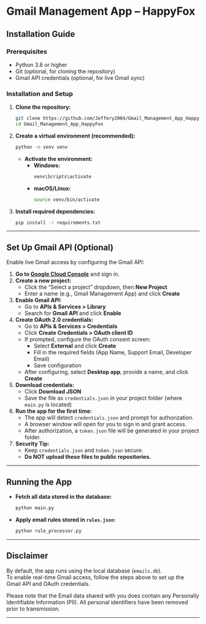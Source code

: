 # Gmail Management App – HappyFox

## Installation Guide

### Prerequisites
- Python 3.8 or higher
- Git (optional, for cloning the repository)
- Gmail API credentials (optional, for live Gmail sync)

### Installation and Setup

1. **Clone the repository:**
    ```bash
    git clone https://github.com/Jeffery2004/Gmail_Management_App_HappyFox.git
    cd Gmail_Management_App_HappyFox
    ```

2. **Create a virtual environment (recommended):**
    ```bash
    python -m venv venv
    ```
    - **Activate the environment:**
        - **Windows:**
            ```bash
            venv\Scripts\activate
            ```
        - **macOS/Linux:**
            ```bash
            source venv/bin/activate
            ```

3. **Install required dependencies:**
    ```bash
    pip install -r requirements.txt
    ```

---

## Set Up Gmail API (Optional)

Enable live Gmail access by configuring the Gmail API:

1. **Go to [Google Cloud Console](https://console.cloud.google.com/)** and sign in.
2. **Create a new project:**
    - Click the “Select a project” dropdown, then **New Project**
    - Enter a name (e.g., Gmail Management App) and click **Create**
3. **Enable Gmail API:**
    - Go to **APIs & Services > Library**
    - Search for **Gmail API** and click **Enable**
4. **Create OAuth 2.0 credentials:**
    - Go to **APIs & Services > Credentials**
    - Click **Create Credentials > OAuth client ID**
    - If prompted, configure the OAuth consent screen:
        - Select **External** and click **Create**
        - Fill in the required fields (App Name, Support Email, Developer Email)
        - Save configuration
    - After configuring, select **Desktop app**, provide a name, and click **Create**
5. **Download credentials:**
    - Click **Download JSON**
    - Save the file as `credentials.json` in your project folder (where `main.py` is located)
6. **Run the app for the first time:**
    - The app will detect `credentials.json` and prompt for authorization.
    - A browser window will open for you to sign in and grant access.
    - After authorization, a `token.json` file will be generated in your project folder.
7. **Security Tip:**
    - Keep `credentials.json` and `token.json` secure.
    - **Do NOT upload these files to public repositories.**

---

## Running the App

- **Fetch all data stored in the database:**
    ```bash
    python main.py
    ```
- **Apply email rules stored in `rules.json`:**
    ```bash
    python rule_processor.py
    ```

---

## Disclaimer

By default, the app runs using the local database (`emails.db`).  
To enable real-time Gmail access, follow the steps above to set up the Gmail API and OAuth credentials.

Please note that the Email data shared with you does contain any Personally Identifiable Information (PII). 
All personal identifiers have been removed  prior to transmission.

---
````
